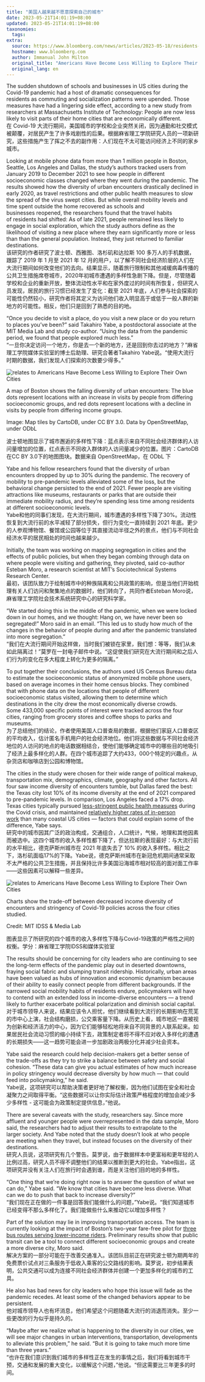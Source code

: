```yaml
---
title: "美国人越来越不愿意探索自己的城市"
date: 2023-05-21T14:01:19+08:00
updated: 2023-05-21T14:01:19+08:00
taxonomies:
  tags: 
extra:
  source: https://www.bloomberg.com/news/articles/2023-05-18/residents-of-us-cities-are-stuck-in-post-pandemic-socialization-rut?utm_medium=10today.us.sat.rd.20230520.436.1&utm_source=email&utm_content=article&utm_campaign=email-2022
  hostname: www.bloomberg.com
  author: Immanual John Milton
  original_title: "Americans Have Become Less Willing to Explore Their Own Cities"
  original_lang: en
---
```


The sudden shutdown of schools and businesses in US cities during the Covid-19 pandemic had a host of dramatic consequences for residents as commuting and socialization patterns were upended. Those measures have had a lingering side effect, according to a new study from researchers at Massachusetts Institute of Technology: People are now less likely to visit parts of their home cities that are economically different.   
在 Covid-19 大流行期间，美国城市的学校和企业突然关闭，因为通勤和社交模式被颠覆，对居民产生了许多戏剧性的后果。根据麻省理工学院研究人员的一项新研究，这些措施产生了挥之不去的副作用：人们现在不太可能访问经济上不同的家乡城市。

Looking at mobile phone data from more than 1 million people in Boston, Seattle, Los Angeles and Dallas, the study’s authors tracked users from January 2019 to December 2021 to see how people in different socioeconomic classes changed where they went during the pandemic. The results showed how the diversity of urban encounters drastically declined in early 2020, as travel restrictions and other public health measures to slow the spread of the virus swept cities. But while overall mobility levels and time spent outside the home recovered as schools and businesses reopened, the researchers found that the travel habits of residents had shifted: As of late 2021, people remained less likely to engage in social exploration, which the study authors define as the likelihood of visiting a new place where they earn significantly more or less than than the general population. Instead, they just returned to familiar destinations.  
该研究的作者研究了波士顿、西雅图、洛杉矶和达拉斯 100 多万人的手机数据，跟踪了 2019 年 1 月至 2021 年 12 月的用户，以了解不同社会经济阶层的人们在大流行期间如何改变他们的去向。结果显示，随着旅行限制和其他减缓病毒传播的公共卫生措施席卷城市，2020年初城市遭遇的多样性急剧下降。但是，尽管随着学校和企业的重新开放，整体流动性水平和在家外度过的时间有所恢复，但研究人员发现，居民的旅行习惯已经发生了变化：截至 2021 年底，人们参与社会探索的可能性仍然较小，研究作者将其定义为访问他们收入明显高于或低于一般人群的新地方的可能性。相反，他们只是回到了熟悉的目的地。

“Once you decide to visit a place, do you visit a new place or do you return to places you’ve been?” said Takahiro Yabe, a postdoctoral associate at the MIT Media Lab and study co-author. “Using the data from the pandemic period, we found that people explored much less.”  
“一旦你决定访问一个地方，你是去一个新的地方，还是回到你去过的地方？”麻省理工学院媒体实验室的博士后助理、研究合著者Takahiro Yabe说。“使用大流行时期的数据，我们发现人们探索的次数要少得多。”

![relates to Americans Have Become Less Willing to Explore Their Own Cities][fig1]

A map of Boston shows the falling diversity of urban encounters: The blue dots represent locations with an increase in visits by people from differing socioeconomic groups, and red dots represent locations with a decline in visits by people from differing income groups.

Image: Map tiles by CartoDB, under CC BY 3.0. Data by OpenStreetMap, under ODbL

  
波士顿地图显示了城市邂逅的多样性下降：蓝点表示来自不同社会经济群体的人访问量增加的位置，红点表示不同收入群体的人访问量减少的位置。图片：CartoDB在CC BY 3.0下的地图图块。数据来自 OpenStreetMap，在 ODbL 下

Yabe and his fellow researchers found that the diversity of urban encounters dropped by up to 30% during the pandemic. The recovery of mobility to pre-pandemic levels alleviated some of the loss, but the behavioral change persisted to the end of 2021. Fewer people are visiting attractions like museums, restaurants or parks that are outside their immediate mobility radius, and they’re spending less time among residents at different socioeconomic levels.   
Yabe和他的同事们发现，在大流行期间，城市遭遇的多样性下降了30%。流动性恢复到大流行前的水平减轻了部分损失，但行为变化一直持续到 2021 年底。更少的人参观博物馆、餐馆或公园等位于其直接流动半径之外的景点，他们与不同社会经济水平的居民相处的时间也越来越少。

Initially, the team was working on mapping segregation in cities and the effects of public policies, but when they began combing through data on where people were visiting and gathering, they pivoted, said co-author Esteban Moro, a research scientist at MIT’s Sociotechnical Systems Research Center.   
最初，该团队致力于绘制城市中的种族隔离和公共政策的影响，但是当他们开始梳理有关人们访问和聚集地点的数据时，他们转向了，共同作者Esteban Moro说，麻省理工学院社会技术系统研究中心的研究科学家。

“We started doing this in the middle of the pandemic, when we were locked down in our homes, and we thought: Hang on, we have never been so segregated!” Moro said in an email. “This led us to study how much of the changes in the behavior of people during and after the pandemic translated into more segregation.”  
“我们在大流行期间开始这样做，当时我们被锁在家里，我们想：等等，我们从未如此隔离过！”莫罗在一封电子邮件中说。“这促使我们研究在大流行期间和之后人们行为的变化在多大程度上转化为更多的隔离。”

To put together their conclusions, the authors used US Census Bureau data to estimate the socioeconomic status of anonymized mobile phone users, based on average incomes in their home census blocks. They combined that with phone data on the locations that people of different socioeconomic status visited, allowing them to determine which destinations in the city drew the most economically diverse crowds. Some 433,000 specific points of interest were tracked across the four cities, ranging from grocery stores and coffee shops to parks and museums.   
为了总结他们的结论，作者使用美国人口普查局的数据，根据他们家庭人口普查区的平均收入，估计匿名手机用户的社会经济地位。他们将这些数据与不同社会经济地位的人访问的地点的电话数据相结合，使他们能够确定城市中的哪些目的地吸引了经济上最多样化的人群。在四个城市追踪了大约433，000个特定的兴趣点，从杂货店和咖啡店到公园和博物馆。

The cities in the study were chosen for their wide range of political makeup, transportation mix, demographics, climate, geography and other factors. All four saw income diversity of encounters tumble, but Dallas fared the best: the Texas city lost 10% of its income diversity at the end of 2021 compared to pre-pandemic levels. In comparison, Los Angeles faced a 17% drop. Texas cities typically pursued [less-stringent public health measures](https://abcnews.go.com/Health/states-dropped-mask-mandates/story?id=76249857) during the Covid crisis, and maintained [relatively higher rates of in-person work](https://www.kastle.com/safety-wellness/getting-america-back-to-work/) than many coastal US cities — factors that could explain some of the difference, Yabe says.   
研究中的城市因其广泛的政治构成，交通组合，人口统计，气候，地理和其他因素而被选中。这四个城市的收入多样性都下降了，但达拉斯的表现最好：与大流行前的水平相比，德克萨斯州城市在 2021 年底失去了 10% 的收入多样性。相比之下，洛杉矶面临17%的下降。Yabe说，德克萨斯州城市在新冠危机期间通常采取不太严格的公共卫生措施，并且保持比许多美国沿海城市相对较高的面对面工作率——这些因素可以解释一些差异。

![relates to Americans Have Become Less Willing to Explore Their Own Cities][fig2]

Charts show the trade-off between decreased income diversity of encounters and stringency of Covid-19 policies across the four cities studied.

Credit: MIT IDSS & Media Lab

  
图表显示了所研究的四个城市的收入多样性下降与Covid-19政策的严格性之间的权衡。学分：麻省理工学院IDSS和媒体实验室

The results should be concerning for city leaders who are continuing to see the long-term effects of the pandemic play out in deserted downtowns, fraying social fabric and slumping transit ridership. Historically, urban areas have been valued as hubs of innovation and economic dynamism because of their ability to easily connect people from different backgrounds. If the narrowed social mobility habits of residents endure, policymakers will have to contend with an extended loss in income-diverse encounters — a trend likely to further exacerbate political polarization and diminish social capital.    
对于城市领导人来说，结果应该令人担忧，他们继续看到大流行的长期影响在荒芜的市中心上演，社会结构磨损，公交乘客量下降。从历史上看，城市地区一直被视为创新和经济活力的中心，因为它们能够轻松地将来自不同背景的人联系起来。如果居民社会流动习惯的缩小持续下去，政策制定者将不得不应对收入多样化的遭遇的长期损失——这一趋势可能会进一步加剧政治两极分化并减少社会资本。

Yabe said the research could help decision-makers get a better sense of the trade-offs as they try to strike a balance between safety and social cohesion. “These data can give you actual estimates of how much increase in policy stringency would decrease diversity by how much — that could feed into policymaking,” he said.  
Yabe说，这项研究可以帮助决策者更好地了解权衡，因为他们试图在安全和社会凝聚力之间取得平衡。“这些数据可以让你实际估计政策严格程度的增加会减少多少多样性 - 这可能会为政策制定提供信息，”他说。

There are several caveats with the study, researchers say. Since more affluent and younger people were overrepresented in the data sample, Moro said, the researchers had to adjust their results to extrapolate to the larger society. And Yabe noted that the study doesn’t look at who people are meeting when they travel, but instead focuses on the diversity of their destinations.  
研究人员说，这项研究有几个警告。莫罗说，由于数据样本中更富裕和更年轻的人比例过高，研究人员不得不调整他们的结果以推断到更大的社会。Yabe指出，这项研究并没有关注人们在旅行时会遇到谁，而是关注他们目的地的多样性。

“One thing that we’re doing right now is to answer the question of what we can do,” Yabe said. “We know that cities have become less diverse. What can we do to push that back to increase diversity?”  
“我们现在正在做的一件事是回答我们能做什么的问题，”Yabe说。“我们知道城市已经变得不那么多样化了。我们能做些什么来推动它以增加多样性？

Part of the solution may lie in improving transportation access. The team is currently looking at the impact of Boston’s two-year fare-free pilot for [three bus routes serving lower-income riders](https://www.boston.gov/news/two-year-fare-free-program-mbta-bus-routes-23-28-and-29-launches-march-1-2022). Preliminary results show that public transit can be a tool to connect different socioeconomic groups and create a more diverse city, Moro said.  
解决方案的一部分可能在于改善交通准入。该团队目前正在研究波士顿为期两年的免费票价试点对三条服务于低收入乘客的公交路线的影响。莫罗说，初步结果表明，公共交通可以成为连接不同社会经济群体并创建一个更加多样化的城市的工具。

He also has bad news for city leaders who hope this issue will fade as the pandemic recedes. At least some of the changed behaviors appear to be persistent.  
他对城市领导人也有坏消息，他们希望这个问题随着大流行的消退而消失。至少一些更改的行为似乎是持久的。

“Maybe after we realize what is happening to the diversity in our cities, we will see major changes in urban interventions, transportation, developments to alleviate this problem,” he said. “But it is going to take much more time than three years.”  
“也许在我们意识到我们城市的多样性正在发生的事情之后，我们将看到城市干预，交通和发展的重大变化，以缓解这个问题，”他说。“但这需要比三年更多的时间。

[fig1]: -1x-1.png
[fig2]: -1x-1.1.png
